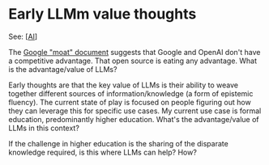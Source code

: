 <!--
 Copyright (C) 2023 David Jones
 
 This file is part of memex.
 
 memex is free software: you can redistribute it and/or modify
 it under the terms of the GNU General Public License as published by
 the Free Software Foundation, either version 3 of the License, or
 (at your option) any later version.
 
 memex is distributed in the hope that it will be useful,
 but WITHOUT ANY WARRANTY; without even the implied warranty of
 MERCHANTABILITY or FITNESS FOR A PARTICULAR PURPOSE.  See the
 GNU General Public License for more details.
 
 You should have received a copy of the GNU General Public License
 along with memex.  If not, see <http://www.gnu.org/licenses/>.
-->

# Early LLMm value thoughts

See: [[AI]]

The [Google "moat" document](https://www.semianalysis.com/p/google-we-have-no-moat-and-neither) suggests that Google and OpenAI don't have a competitive advantage.  That open source is eating any advantage. What is the advantage/value of LLMs?

Early thoughts are that the key value of LLMs is their ability to weave together different sources of information/knowledge (a form of epistemic fluency). The current state of play is focused on people figuring out how they can leverage this for specific use cases. My current use case is formal education, predominantly higher education. What's the advantage/value of LLMs in this context?  

If the challenge in higher education is the sharing of the disparate knowledge required, is this where LLMs can help? How?

[//begin]: # "Autogenerated link references for markdown compatibility"
[AI]: sense/AI/AI "AI"
[//end]: # "Autogenerated link references"